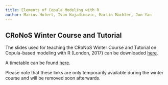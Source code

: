 ```yaml
---
title: Elements of Copula Modeling with R
author: Marius Hofert, Ivan Kojadinovic, Martin Mächler, Jun Yan
---
```


## CRoNoS Winter Course and Tutorial

The slides used for teaching the CRoNoS Winter Course and Tutorial on Copula-based
modeling with R (London, 2017) can be downloaded [here](contents/slides.pdf).

A timetable can be found [here](contents/timetable.pdf).

Please note that these links are only temporarily available during the winter
course and will be removed soon afterwards.


